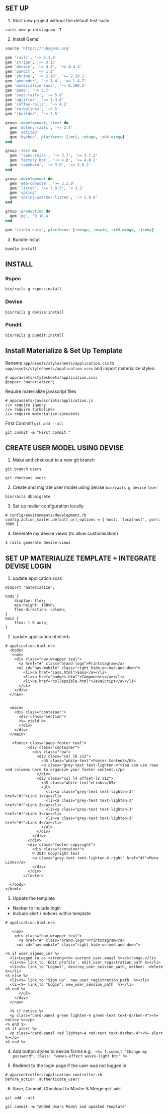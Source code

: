 ## SET UP
1. Start new project without the default test-suite.

`rails new printstagram -T`


2. Install Gems:
```ruby
source 'https://rubygems.org'

gem 'rails', '~> 5.1.6'
gem 'stripe', '~> 3.13'
gem 'devise', '~> 4.4', '>= 4.4.3'
gem 'pundit', '~> 1.1'
gem 'shrine', '~> 2.10', '>= 2.10.1'
gem 'geocoder', '~> 1.4', '>= 1.4.7'
gem 'materialize-sass', '~> 0.100.2'
gem 'puma', '~> 3.7'
gem 'sass-rails', '~> 5.0'
gem 'uglifier', '>= 1.3.0'
gem 'coffee-rails', '~> 4.2'
gem 'turbolinks', '~> 5'
gem 'jbuilder', '~> 2.5'

group :development, :test do
  gem 'dotenv-rails', '~> 2.4'
  gem 'sqlite3'
  gem 'byebug', platforms: [:mri, :mingw, :x64_mingw]
end

group :test do
  gem 'rspec-rails', '~> 3.7', '>= 3.7.2'
  gem 'factory_bot', '~> 4.8', '>= 4.8.2'
  gem 'capybara', '~> 3.0', '>= 3.0.2'
end

group :development do
  gem 'web-console', '>= 3.3.0'
  gem 'listen', '>= 3.0.5', '< 3.2'
  gem 'spring'
  gem 'spring-watcher-listen', '~> 2.0.0'
end

group :production do
  gem 'pg', '0.18.4'
end

gem 'tzinfo-data', platforms: [:mingw, :mswin, :x64_mingw, :jruby]

```

3. Bundle install

`bundle install`

## INSTALL
### Rspec
`bin/rails g rspec:install`

### Devise
`bin/rails g devise:install`

### Pundit
`bin/rails g pundit:install`

##  Install Materialize & Set Up Template
Rename `app/assets/stylesheets/application.css` to `app/assets/stylesheets/application.scss` and import materialize styles:
```
# app/assets/stylesheets/application.scss
@import "materialize";
```

Require materialize javascript files
```
# app/assets/javascripts/application.js
//= require jquery
//= require turbolinks
//= require materialize-sprockets
```

First Commit!
`git add --all`

`git commit -m "First Commit."`

##  CREATE USER MODEL USING DEVISE
1. Make and checkout to a new git branch

`git branch users`

`git checkout users`

2. Create and migrate user model using devise
`bin/rails g devise User`

`bin/rails db:migrate`

3. Set up mailer configuration locally
```
# config/environments/development.rb
config.action_mailer.default_url_options = { host: 'localhost', port: 3000 }
```

4. Generate my devise views (to allow customisation)

`$ rails generate devise:views`

## SET UP MATERIALIZE TEMPLATE + INTEGRATE DEVISE LOGIN

1. update application.scss
```
@import "materialize";

body {
    display: flex;
    min-height: 100vh;
    flex-direction: column;
}
main {
    flex: 1 0 auto;
}
```

2. update application.html.erb 
```
# application.html.erb 
  <body>
   <nav>
    <div class="nav-wrapper teal">
      <a href="#" class="brand-logo">Printstagram</a>
     <ul id="nav-mobile" class="right hide-on-med-and-down">
        <li><a href="sass.html">Sass</a></li>
        <li><a href="badges.html">Components</a></li>
        <li><a href="collapsible.html">JavaScript</a></li>
      </ul>
    </div>
  </nav>
  

  <main>
    <div class="container">
      <div class="section">
      <%= yield %>
      </div>
    </div>
  </main>

   <footer class="page-footer teal">
          <div class="container">
            <div class="row">
              <div class="col l6 s12">
                <h5 class="white-text">Footer Content</h5>
                <p class="grey-text text-lighten-4">You can use rows and columns here to organize your footer content.</p>
              </div>
              <div class="col l4 offset-l2 s12">
                <h5 class="white-text">Links</h5>
                <ul>
                  <li><a class="grey-text text-lighten-3" href="#!">Link 1</a></li>
                  <li><a class="grey-text text-lighten-3" href="#!">Link 2</a></li>
                  <li><a class="grey-text text-lighten-3" href="#!">Link 3</a></li>
                  <li><a class="grey-text text-lighten-3" href="#!">Link 4</a></li>
                </ul>
              </div>
            </div>
          </div>
          <div class="footer-copyright">
            <div class="container">
            © 2014 Copyright Text
            <a class="grey-text text-lighten-4 right" href="#!">More Links</a>
            </div>
          </div>
        </footer>

  </body>
</html>

```

3. Update  the template
- Navbar to include login
- Include alert / notices within template
```
# application.html.erb 

   <nav>
    <div class="nav-wrapper teal">
      <a href="#" class="brand-logo">Printstagram</a>
     <ul id="nav-mobile" class="right hide-on-med-and-down">

<% if user_signed_in? %>
  <li>Logged in as <strong><%= current_user.email %></strong>.</li>
  <li><%= link_to 'Edit profile', edit_user_registration_path %></li>
  <li><%= link_to "Logout", destroy_user_session_path, method: :delete  %></li>
<% else %>
  <li><%= link_to "Sign up", new_user_registration_path  %></li>
  <li><%= link_to "Login", new_user_session_path  %></li>
<% end %>
      </ul>
    </div>
  </nav>

  <% if notice %>
  <p class="card-panel green lighten-4 green-text text-darken-4"><%= notice %></p>
<% end %>
<% if alert %>
  <p class="card-panel red lighten-4 red-text text-darken-4"><%= alert %></p>
<% end %>

```

4. Add button styles to devise forms
e.g. ` <%= f.submit "Change my password", class: "waves-effect waves-light btn" %>`

5. Redirect to the login page if the user was not logged in.

```
# app/controllers/application_controller.rb
before_action :authenticate_user!
```

6. Save, Commit, Checkout to Master & Merge
`git add .`

`git add --all`

`git commit -m "Added Users Model and updated Template"`